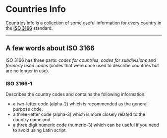 Countries Info
===================

Countries info is a collection of some useful information for every country in the [**ISO 3166**][1] standard.

----------

## A few words about ISO 3166

ISO 3166 has three parts: *codes for countries*, *codes for subdivisions* and *formerly used codes* (codes that were once used to describe countries but are no longer in use).

### ISO 3166-1

Describes the country codes and contains the following information:

 * a two-letter code (alpha-2) which is recommended as the general purpose code,
 * a three-letter code (alpha-3) which is more closely related to the country name and
 * a three digit numeric code (numeric-3) which can be useful if you need to avoid using Latin script.

 [1]: http://www.iso.org/iso/home/standards/country_codes.htm